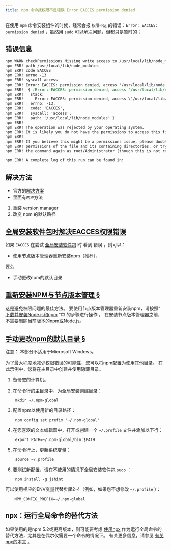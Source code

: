 ```yaml
---
title: npm 命令报权限不足错误 Error EACCES permission denied
---
```

在使用 `npm` 命令安装组件的时候，经常会报 `权限不足` 的错误：`Error: EACCES: permission denied` ，虽然用 `sudo` 可以解决问题，但都只是暂时的；

## 错误信息

```markdown
npm WARN checkPermissions Missing write access to /usr/local/lib/node_modules
npm ERR! path /usr/local/lib/node_modules
npm ERR! code EACCES
npm ERR! errno -13
npm ERR! syscall access
npm ERR! Error: EACCES: permission denied, access '/usr/local/lib/node_modules'
npm ERR!  { [Error: EACCES: permission denied, access '/usr/local/lib/node_modules']
npm ERR!   stack:
npm ERR!    'Error: EACCES: permission denied, access \'/usr/local/lib/node_modules\'',
npm ERR!   errno: -13,
npm ERR!   code: 'EACCES',
npm ERR!   syscall: 'access',
npm ERR!   path: '/usr/local/lib/node_modules' }
npm ERR!
npm ERR! The operation was rejected by your operating system.
npm ERR! It is likely you do not have the permissions to access this file as the current user
npm ERR!
npm ERR! If you believe this might be a permissions issue, please double-check the
npm ERR! permissions of the file and its containing directories, or try running
npm ERR! the command again as root/Administrator (though this is not recommended).

npm ERR! A complete log of this run can be found in:
```

## 解决方法

*   官方的[解决方案](https://docs.npmjs.com/resolving-eacces-permissions-errors-when-installing-packages-globally)
*   里面有`两种`方法

1.  重装 version manager
2.  改变 npm 的默认路径

## [全局安装软件包时解决EACCES权限错误](https://docs.npmjs.com/resolving-eacces-permissions-errors-when-installing-packages-globally)

如果 `EACCES` 在尝试 [全局安装软件包](https://docs.npmjs.com/downloading-and-installing-packages-globally) 时 看到 错误 ，则可以：

*   使用节点版本管理器重新安装npm（推荐），

要么

*   手动更改npm的默认目录

## [重新安装NPM与节点版本管理 §](#reinstall-npm-with-a-node-version-manager)

这是避免权限问题的最佳方法。 要使用节点版本管理器重新安装npm，请按照“ [下载并安装Node.js和npm](https://docs.npmjs.com/downloading-and-installing-node-js-and-npm) ”中 的步骤进行操作 。 在安装节点版本管理器之前，不需要删除当前版本的npm或Node.js。

## [手动更改npm的默认目录 §](#manually-change-npms-default-directory)

注意： 本部分不适用于Microsoft Windows。

为了最大程度地减少权限错误的可能性，您可以将npm配置为使用其他目录。 在此示例中，您将在主目录中创建并使用隐藏目录。

1.  备份您的计算机。
2.  在命令行的主目录中，为全局安装创建目录：

    ```
     mkdir ~/.npm-global

    ```

3.  配置npm以使用新的目录路径：

    ```
     npm config set prefix '~/.npm-global'

    ```

4.  在您喜欢的文本编辑器中，打开或创建一个 `~/.profile` 文件并添加以下行：

    ```
     export PATH=~/.npm-global/bin:$PATH

    ```

5.  在命令行上，更新系统变量：

    ```
     source ~/.profile

    ```

6.  要测试新配置，请在不使用的情况下全局安装软件包 `sudo` ：

    ```
     npm install -g jshint

    ```

可以使用相应的ENV变量代替步骤2\-4（例如，如果您不想修改 `~/.profile` ）：

```
    NPM_CONFIG_PREFIX=~/.npm-global

```

## npx：运行全局命令的替代方法

如果使用的是npm 5.2或更高版本，则可能要考虑 [使用npx](https://www.npmjs.com/package/npx) 作为运行全局命令的替代方法，尤其是在偶尔仅需要一个命令的情况下。 有关更多信息，请参见 [有关npx的本文](https://medium.com/@maybekatz/introducing-npx-an-npm-package-runner-55f7d4bd282b) 。
